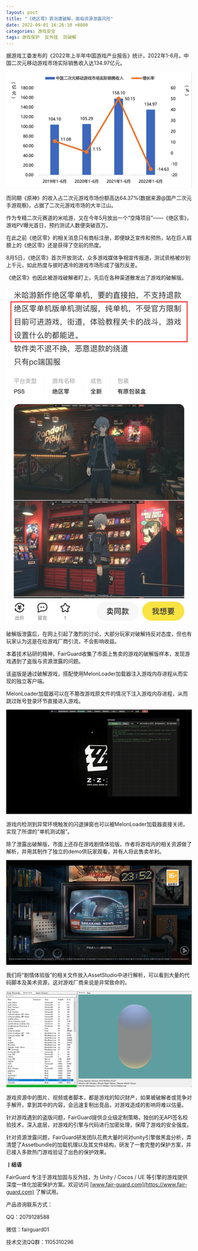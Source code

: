 ```yaml
---
layout: post
title: "《绝区零》首测遭破解，面临资源泄露风险"
date: 2022-09-01 16:26:10 +0800
categories: 游戏安全
tags: 游戏保护  反外挂  防破解
---
```


据游戏工委发布的《2022年上半年中国游戏产业报告》统计，2022年1-6月，中国二次元移动游戏市场实际销售收入达134.97亿元。<!-- more -->  

![315_21](/assets/res/202103/2022上二次元游戏市场.jpg)  

而同期《原神》的收入占二次元游戏市场份额高达64.37%(数据来源@国产二次元手游观察)，占据了二次元游戏市场的大半江山。  

作为专精二次元赛道的米哈游，又在今年5月放出一个“空降项目”——《绝区零》，游戏PV曝光首日，预约测试人数便突破百万。  

在此之前《绝区零》的相关消息只有商标注册，即便缺乏宣传和预热，站在巨人肩膀上的《绝区零》还是获得了空前的热度。  

8月5日，《绝区零》首次开放测试，众多游戏媒体争相宣传报道，测试资格被炒到上千元，如此热度与彼时遇冷的游戏市场形成了强烈反差。  

《绝区零》也因此被游戏破解者盯上，先后在各种渠道散发出了游戏的破解版。  

![315_21](/assets/res/202103/绝区零破解版售卖.png)  

破解版泄露后，在网上引起了激烈的讨论，大部分玩家对破解持反对态度，但也有玩家认为这是在给游戏厂商引流，不会影响收益。  

本着技术钻研的精神，FairGuard收集了市面上售卖的游戏的破解版样本，发现游戏遇到了盗版与资源泄露的问题。  

该盗版是通过破解游戏，搭配使用MelonLoader加载器注入游戏内存进程从而实现的独立客户端。  

MelonLoader加载器可以在不篡改游戏原文件的情况下注入游戏内存进程，从而跳过账号登录环节直接进入游戏。  

![315_21](/assets/res/202103/加载器指令.gif)  

游戏内检测到异常环境触发的闪退弹窗也可以被MelonLoader加载器直接关闭，实现了所谓的“单机测试服”。  

除了泄露出破解版，市面上还存在游戏剧情体验版，作者将游戏内的相关资源做了解析，并用其制作了独立的demo供玩家观看，并有人将此售卖牟利。  

![315_21](/assets/res/202103/游戏剧情demo.gif)  

我们将“剧情体验版”的相关文件放入AssetStudio中进行解析，可以看到大量的代码脚本及美术资源，这对游戏厂商来说是非常致命的。  

![315_21](/assets/res/202103/绝区零资源泄露.png)  

游戏资源中的图片、视频或者脚本，都是游戏的知识财产，如果被破解者或竞争对手解开，拿到其中的内容，会迅速复制出竞品，对游戏造成的影响将难以估量。  

针对游戏遇到的盗版问题，FairGuard提供企业级定制策略，独创的无API签名校验技术，深入底层，对游戏的引擎与代码进行加密处理，保障了游戏的安全强度。  

针对资源泄露问题，FairGuard研发团队花费大量时间对unity引擎做黑盒分析，弄清楚了Assetbundle的加载机理以及其文件结构，研发了一套完整的保护方案，并已接入多款热门游戏验证了出色的保护效果。  

**丨结语**  

FairGuard 专注于游戏加固与反外挂，为 Unity / Cocos / UE 等引擎的游戏提供深度一体化加密保护方案。欢迎访问 [www.fair-guard.com](https://www.fair-guard.com) 了解试用。    

产品咨询联系方式：  

QQ：2079128588  

微信：fairguard01  

技术交流QQ群：1105310296  

